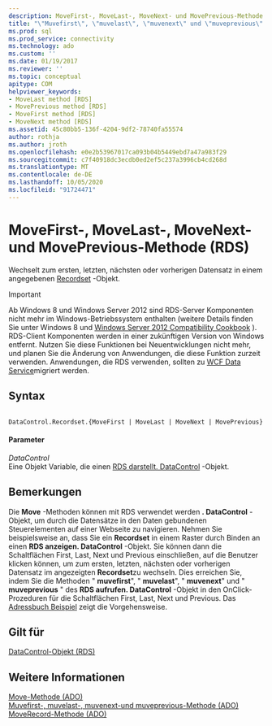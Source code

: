 ```yaml
---
description: MoveFirst-, MoveLast-, MoveNext- und MovePrevious-Methode (RDS)
title: "\"Muvefirst\", \"muvelast\", \"muvenext\" und \"muveprevious\" (RDS) | Microsoft-Dokumentation"
ms.prod: sql
ms.prod_service: connectivity
ms.technology: ado
ms.custom: ''
ms.date: 01/19/2017
ms.reviewer: ''
ms.topic: conceptual
apitype: COM
helpviewer_keywords:
- MoveLast method [RDS]
- MovePrevious method [RDS]
- MoveFirst method [RDS]
- MoveNext method [RDS]
ms.assetid: 45c80bb5-136f-4204-9df2-78740fa55574
author: rothja
ms.author: jroth
ms.openlocfilehash: e0e2b53967017ca093b04b5449ebd7a47a983f29
ms.sourcegitcommit: c7f40918dc3ecdb0ed2ef5c237a3996cb4cd268d
ms.translationtype: MT
ms.contentlocale: de-DE
ms.lasthandoff: 10/05/2020
ms.locfileid: "91724471"
---
```

# <a name="movefirst-movelast-movenext-and-moveprevious-methods-rds"></a>MoveFirst-, MoveLast-, MoveNext- und MovePrevious-Methode (RDS)
Wechselt zum ersten, letzten, nächsten oder vorherigen Datensatz in einem angegebenen [Recordset](../ado-api/recordset-object-ado.md) -Objekt.  
  
> [!IMPORTANT]
>  Ab Windows 8 und Windows Server 2012 sind RDS-Server Komponenten nicht mehr im Windows-Betriebssystem enthalten (weitere Details finden Sie unter Windows 8 und [Windows Server 2012 Compatibility Cookbook](https://www.microsoft.com/download/details.aspx?id=27416) ). RDS-Client Komponenten werden in einer zukünftigen Version von Windows entfernt. Nutzen Sie diese Funktionen bei Neuentwicklungen nicht mehr, und planen Sie die Änderung von Anwendungen, die diese Funktion zurzeit verwenden. Anwendungen, die RDS verwenden, sollten zu [WCF Data Service](/dotnet/framework/wcf/)migriert werden.  
  
## <a name="syntax"></a>Syntax  
  
```  
  
DataControl.Recordset.{MoveFirst | MoveLast | MoveNext | MovePrevious}  
```  
  
#### <a name="parameters"></a>Parameter  
 *DataControl*  
 Eine Objekt Variable, die einen [RDS darstellt. DataControl](./datacontrol-object-rds.md) -Objekt.  
  
## <a name="remarks"></a>Bemerkungen  
 Die **Move** -Methoden können mit RDS verwendet werden **. DataControl** -Objekt, um durch die Datensätze in den Daten gebundenen Steuerelementen auf einer Webseite zu navigieren. Nehmen Sie beispielsweise an, dass Sie ein **Recordset** in einem Raster durch Binden an einen **RDS anzeigen. DataControl** -Objekt. Sie können dann die Schaltflächen First, Last, Next und Previous einschließen, auf die Benutzer klicken können, um zum ersten, letzten, nächsten oder vorherigen Datensatz im angezeigten **Recordset**zu wechseln. Dies erreichen Sie, indem Sie die Methoden " **muvefirst**", " **muvelast**", " **muvenext**" und " **muveprevious** " des **RDS aufrufen. DataControl** -Objekt in den OnClick-Prozeduren für die Schaltflächen First, Last, Next und Previous. Das [Adressbuch Beispiel](../../guide/remote-data-service/address-book-navigation-buttons.md) zeigt die Vorgehensweise.  
  
## <a name="applies-to"></a>Gilt für  
 [DataControl-Objekt (RDS)](./datacontrol-object-rds.md)  
  
## <a name="see-also"></a>Weitere Informationen  
 [Move-Methode (ADO)](../ado-api/move-method-ado.md)   
 [Muvefirst-, muvelast-, muvenext-und muveprevious-Methode (ADO)](../ado-api/movefirst-movelast-movenext-and-moveprevious-methods-ado.md)   
 [MoveRecord-Methode (ADO)](../ado-api/moverecord-method-ado.md)